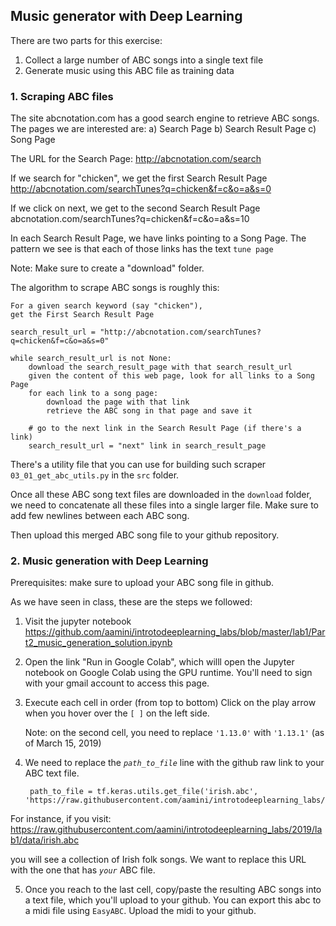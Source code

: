 ## Music generator with Deep Learning

There are two parts for this exercise:
1) Collect a large number of ABC songs into a single text file
2) Generate music using this ABC file as training data

### 1. Scraping ABC files

The site abcnotation.com has a good search engine to retrieve ABC songs.
The pages we are interested are:
a) Search Page
b) Search Result Page
c) Song Page

The URL for the Search Page: http://abcnotation.com/search

If we search for "chicken", we get the first Search Result Page
http://abcnotation.com/searchTunes?q=chicken&f=c&o=a&s=0

If we click on next, we get to the second Search Result Page
abcnotation.com/searchTunes?q=chicken&f=c&o=a&s=10

In each Search Result Page, we have links pointing to a Song Page.
The pattern we see is that each of those links has the text `tune page`

Note: Make sure to create a "download" folder.

The algorithm to scrape ABC songs is roughly this:

    For a given search keyword (say "chicken"),
    get the First Search Result Page

    search_result_url = "http://abcnotation.com/searchTunes?q=chicken&f=c&o=a&s=0"
    
    while search_result_url is not None:
        download the search_result_page with that search_result_url
        given the content of this web page, look for all links to a Song Page
        for each link to a song page:
            download the page with that link
            retrieve the ABC song in that page and save it

        # go to the next link in the Search Result Page (if there's a link)
        search_result_url = "next" link in search_result_page


There's a utility file that you can use for building such scraper
`03_01_get_abc_utils.py` in the `src` folder.

Once all these ABC song text files are downloaded in the `download` folder, we need to concatenate all these files into a single larger file. Make sure to add few newlines between each ABC song.

Then upload this merged ABC song file to your github repository.


### 2. Music generation with Deep Learning

Prerequisites: make sure to upload your ABC song file in github.

As we have seen in class, these are the steps we followed:
1) Visit the jupyter notebook
https://github.com/aamini/introtodeeplearning_labs/blob/master/lab1/Part2_music_generation_solution.ipynb

2) Open the link "Run in Google Colab", which willl open the Jupyter notebook on Google Colab using the GPU runtime. You'll need to sign with your gmail account to access this page.

3) Execute each cell in order (from top to bottom)
Click on the play arrow when you hover over the `[ ]` on the left side.

    Note: on the second cell, you need to replace `'1.13.0'` with `'1.13.1'` (as of March 15, 2019)

4) We need to replace the *`path_to_file`* line with the github raw link to your ABC text file.

        path_to_file = tf.keras.utils.get_file('irish.abc', 'https://raw.githubusercontent.com/aamini/introtodeeplearning_labs/2019/lab1/data/irish.abc')

For instance, if you visit:
https://raw.githubusercontent.com/aamini/introtodeeplearning_labs/2019/lab1/data/irish.abc

you will see a collection of Irish folk songs. We want to replace this URL with the one that has *`your`* ABC file.

5) Once you reach to the last cell, copy/paste the resulting ABC songs into a text file, which you'll upload to your github. You can export this abc to a midi file using `EasyABC`. Upload the midi to your github.

